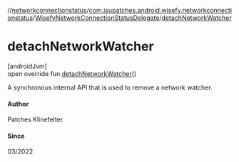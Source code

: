 //[networkconnectionstatus](../../../index.md)/[com.isupatches.android.wisefy.networkconnectionstatus](../index.md)/[WisefyNetworkConnectionStatusDelegate](index.md)/[detachNetworkWatcher](detach-network-watcher.md)

# detachNetworkWatcher

[androidJvm]\
open override fun [detachNetworkWatcher](detach-network-watcher.md)()

A synchronous internal API that is used to remove a network watcher.

#### Author

Patches Klinefelter

#### Since

03/2022
